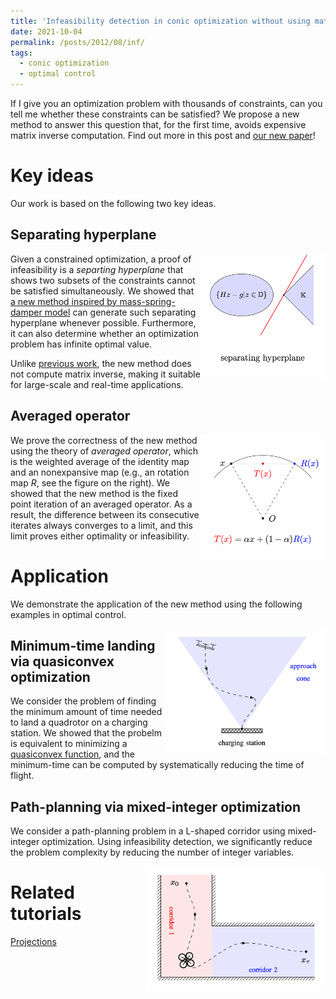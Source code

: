 ```yaml
---
title: 'Infeasibility detection in conic optimization without using matrix inverse'
date: 2021-10-04
permalink: /posts/2012/08/inf/
tags:
  - conic optimization
  - optimal control
---
```


If I give you an optimization problem with thousands of constraints, can you tell me whether these constraints can be satisfied? We propose a new method to answer this question that, for the first time, avoids expensive matrix inverse computation. Find out more in this post and [our new paper](https://arxiv.org/pdf/2109.02756.pdf)! 

# Key ideas

Our work is based on the following two key ideas.

## Separating hyperplane

<img src="/images/separate.png" width="200" height="200" img align='right'>

Given a constrained optimization, a proof of infeasibility is a <em>separting hyperplane</em> that shows two subsets of the constraints cannot be satisfied simultaneously. We showed that [a new method inspired by mass-spring-damper model](https://yueyu19.github.io/posts/2012/08/pipg/) can generate such separating hyperplane whenever possible. Furthermore, it can also determine whether an optimization problem has infinite optimal value.

Unlike [previous work](https://link.springer.com/article/10.1007/s10957-019-01575-y), the new method does not compute matrix inverse, making it suitable for large-scale and real-time applications.

## Averaged operator

<img src="/images/operator.png" width="200" height="200" img align='right' title="Moreau's decomposition">

We prove the correctness of the new method using the theory of <em>averaged operator</em>, which is the weighted average of the identity map and an nonexpansive map (e.g., an rotation map $R$, see the figure on the right). We showed that the new method is the fixed point iteration of an averaged operator. As a result, the difference between its consecutive iterates always converges to a limit, and this limit proves either optimality or infeasibility.

# Application

We demonstrate the application of the new method using the following examples in optimal control.

<img src="/images/landing.png" width="256" height="200" img align='right'>

## Minimum-time landing via quasiconvex optimization

We consider the problem of finding the minimum amount of time needed to land a quadrotor on a charging station. We showed that the probelm is equivalent to minimizing a [quasiconvex function](https://en.wikipedia.org/wiki/Quasiconvex_function), and the minimum-time can be computed by systematically reducing the time of flight.

## Path-planning via mixed-integer optimization

We consider a path-planning problem in a L-shaped corridor using mixed-integer optimization. Using infeasibility detection, we significantly reduce the problem complexity by reducing the number of integer variables. 

<img src="/images/mixed.png" width="286" height="200" img align='right'>


# Related tutorials

[Projections](https://yueyu19.github.io/teaching/projection)
